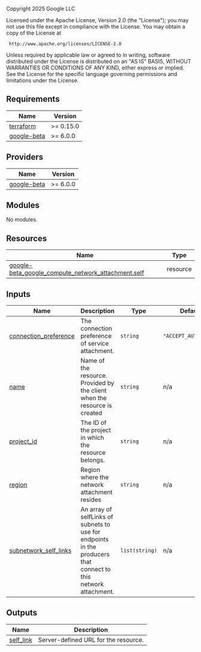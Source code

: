 <!-- BEGINNING OF PRE-COMMIT-TERRAFORM DOCS HOOK -->
Copyright 2025 Google LLC

Licensed under the Apache License, Version 2.0 (the "License");
you may not use this file except in compliance with the License.
You may obtain a copy of the License at

     http://www.apache.org/licenses/LICENSE-2.0

Unless required by applicable law or agreed to in writing, software
distributed under the License is distributed on an "AS IS" BASIS,
WITHOUT WARRANTIES OR CONDITIONS OF ANY KIND, either express or implied.
See the License for the specific language governing permissions and
limitations under the License.

## Requirements

| Name | Version |
|------|---------|
| <a name="requirement_terraform"></a> [terraform](#requirement\_terraform) | >= 0.15.0 |
| <a name="requirement_google-beta"></a> [google-beta](#requirement\_google-beta) | >= 6.0.0 |

## Providers

| Name | Version |
|------|---------|
| <a name="provider_google-beta"></a> [google-beta](#provider\_google-beta) | >= 6.0.0 |

## Modules

No modules.

## Resources

| Name | Type |
|------|------|
| [google-beta_google_compute_network_attachment.self](https://registry.terraform.io/providers/hashicorp/google-beta/latest/docs/resources/google_compute_network_attachment) | resource |

## Inputs

| Name | Description | Type | Default | Required |
|------|-------------|------|---------|:--------:|
| <a name="input_connection_preference"></a> [connection\_preference](#input\_connection\_preference) | The connection preference of service attachment. | `string` | `"ACCEPT_AUTOMATIC"` | no |
| <a name="input_name"></a> [name](#input\_name) | Name of the resource. Provided by the client when the resource is created | `string` | n/a | yes |
| <a name="input_project_id"></a> [project\_id](#input\_project\_id) | The ID of the project in which the resource belongs. | `string` | n/a | yes |
| <a name="input_region"></a> [region](#input\_region) | Region where the network attachment resides | `string` | n/a | yes |
| <a name="input_subnetwork_self_links"></a> [subnetwork\_self\_links](#input\_subnetwork\_self\_links) | An array of selfLinks of subnets to use for endpoints in the producers that connect to this network attachment. | `list(string)` | n/a | yes |

## Outputs

| Name | Description |
|------|-------------|
| <a name="output_self_link"></a> [self\_link](#output\_self\_link) | Server-defined URL for the resource. |
<!-- END OF PRE-COMMIT-TERRAFORM DOCS HOOK -->

